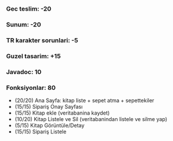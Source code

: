 
### Gec teslim: -20

### Sunum: -20

### TR karakter sorunlari: -5

### Guzel tasarim: +15
### Javadoc: 10

### Fonksiyonlar: 80
- (20/20) Ana Sayfa: kitap liste + sepet atma + sepettekiler
- (15/15) Sipariş Onay Sayfası
- (15/15) Kitap ekle (veritabanina kaydet)
- (10/20) Kitap Listele ve Sil (veritabanindan listele ve silme yap)
- (5/15) Kitap Görüntüle/Detay
- (15/15) Sipariş Listele